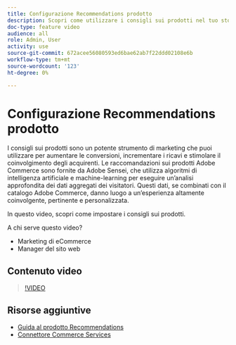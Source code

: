 ```yaml
---
title: Configurazione Recommendations prodotto
description: Scopri come utilizzare i consigli sui prodotti nel tuo store Adobe Commerce.
doc-type: feature video
audience: all
role: Admin, User
activity: use
source-git-commit: 672acee56080593ed6bae62ab7f22ddd02108e6b
workflow-type: tm+mt
source-wordcount: '123'
ht-degree: 0%

---
```


# Configurazione Recommendations prodotto

I consigli sui prodotti sono un potente strumento di marketing che puoi utilizzare per aumentare le conversioni, incrementare i ricavi e stimolare il coinvolgimento degli acquirenti. Le raccomandazioni sui prodotti Adobe Commerce sono fornite da Adobe Sensei, che utilizza algoritmi di intelligenza artificiale e machine-learning per eseguire un’analisi approfondita dei dati aggregati dei visitatori. Questi dati, se combinati con il catalogo Adobe Commerce, danno luogo a un’esperienza altamente coinvolgente, pertinente e personalizzata.

In questo video, scopri come impostare i consigli sui prodotti.

A chi serve questo video?

- Marketing di eCommerce
- Manager del sito web

## Contenuto video

>[!VIDEO](https://video.tv.adobe.com/v/343991?quality=12&learn=on)

## Risorse aggiuntive

- [Guida al prodotto Recommendations](https://experienceleague.adobe.com/docs/commerce-merchant-services/product-recommendations/overview.html)
- [Connettore Commerce Services](https://experienceleague.adobe.com/docs/commerce-merchant-services/user-guides/saas.html)
